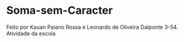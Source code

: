 # Soma-sem-Caracter
Feito por Kauan Paiano Rossa e Leonardo de Oliveira Dalponte 3-54.
Atividade da escola
